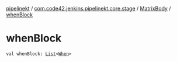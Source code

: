[pipelinekt](../../index.md) / [com.code42.jenkins.pipelinekt.core.stage](../index.md) / [MatrixBody](index.md) / [whenBlock](./when-block.md)

# whenBlock

`val whenBlock: `[`List`](https://kotlinlang.org/api/latest/jvm/stdlib/kotlin.collections/-list/index.html)`<`[`When`](../../com.code42.jenkins.pipelinekt.core/-when.md)`>`